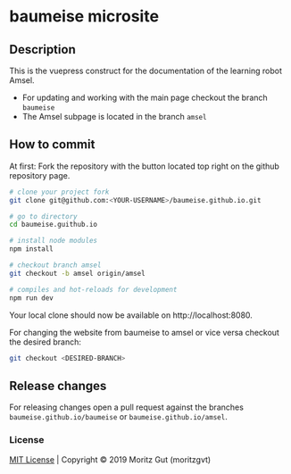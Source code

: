# baumeise microsite

## Description

This is the vuepress construct for the documentation of the learning robot Amsel.

- For updating and working with the main page checkout the branch `baumeise`
- The Amsel subpage is located in the branch `amsel`

## How to commit

At first: Fork the repository with the button located top right on the github repository page.

```sh
# clone your project fork
git clone git@github.com:<YOUR-USERNAME>/baumeise.github.io.git

# go to directory
cd baumeise.guithub.io

# install node modules
npm install

# checkout branch amsel
git checkout -b amsel origin/amsel

# compiles and hot-reloads for development
npm run dev
```

Your local clone should now be available on http://localhost:8080.

For changing the website from baumeise to amsel or vice versa checkout the desired branch:

```sh
git checkout <DESIRED-BRANCH>
```

## Release changes

For releasing changes open a pull request against the branches `baumeise.github.io/baumeise` or `baumeise.github.io/amsel`.

### License

[MIT License](https://github.com/moritzgvt/amseldocs/blob/master/LICENSE) | Copyright © 2019 Moritz Gut (moritzgvt)
